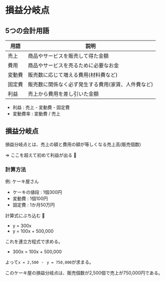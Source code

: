 # 損益分岐点

## 5つの会計用語

| 用語   | 説明                                               |
|--------|----------------------------------------------------|
| 売上   | 商品やサービスを販売して得た金額                   |
| 費用   | 商品やサービスを売るために必要なお金               |
| 変動費 | 販売数に応じて増える費用(材料費など)               |
| 固定費 | 販売数に関係なく必ず発生する費用(家賃、人件費など) |
| 利益   | 売上から費用を差し引いた金額                       |

- 利益 : 売上 - 変動費 - 固定費
- 変動費率 : 変動費 / 売上

## 損益分岐点

損益分岐点とは、売上の額と費用の額が等しくなる売上高(販売個数)

=> ここを超えて初めて利益が出る :dog:

### 計算方法

例: ケーキ屋さん

- ケーキの値段 : 1個300円
- 変動費 : 1個100円
- 固定費 : 1か月50万円

計算式にぶち込む :dog:

- y = 300x
- y = 100x + 500,000

これを連立方程式で求める。

- 300x = 100x + 500,000

よって`x = 2,500 ・ y = 750,000`が求まる。

このケーキ屋の損益分岐点は、販売個数が2,500個で売上が750,000円である。

